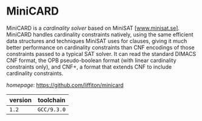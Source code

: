 # MiniCARD

MiniCARD is a *cardinality solver* based on MiniSAT [www.minisat.se].  MiniCARD handles cardinality constraints natively, using the same efficient data structures and techniques MiniSAT uses for clauses, giving it much better performance on cardinality constraints than CNF encodings of those constraints passed to a typical SAT solver.  It can read the standard DIMACS CNF format, the OPB pseudo-boolean format (with linear cardinality constraints only), and CNF+, a format that extends CNF to include cardinality constraints.

*homepage*: <https://github.com/liffiton/minicard>

version | toolchain
--------|----------
``1.2`` | ``GCC/9.3.0``
